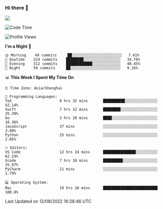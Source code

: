 ### Hi there 👋

<!--
**JJAYCHEN1e/jjaychen1e** is a ✨ _special_ ✨ repository because its `README.md` (this file) appears on your GitHub profile.

Here are some ideas to get you started:

- 🔭 I’m currently working on ...
- 🌱 I’m currently learning ...
- 👯 I’m looking to collaborate on ...
- 🤔 I’m looking for help with ...
- 💬 Ask me about ...
- 📫 How to reach me: ...
- 😄 Pronouns: ...
- ⚡ Fun fact: ...
-->

[![](https://github-readme-stats.vercel.app/api?username=jjaychen1e&show_icons=true)](https://github.com/jjaychen1e/github-readme-stats?count_private=true)

<!--START_SECTION:waka-->
![Code Time](http://img.shields.io/badge/Code%20Time-0%20secs-blue)

![Profile Views](http://img.shields.io/badge/Profile%20Views-1-blue)

**I'm a Night 🦉** 

```text
🌞 Morning    49 commits     ██░░░░░░░░░░░░░░░░░░░░░░░   7.61% 
🌆 Daytime    224 commits    ████████░░░░░░░░░░░░░░░░░   34.78% 
🌃 Evening    312 commits    ████████████░░░░░░░░░░░░░   48.45% 
🌙 Night      59 commits     ██░░░░░░░░░░░░░░░░░░░░░░░   9.16%

```


📊 **This Week I Spent My Time On** 

```text
⌚︎ Time Zone: Asia/Shanghai

💬 Programming Languages: 
TeX                      8 hrs 35 mins       ██████████░░░░░░░░░░░░░░░   42.14% 
Swift                    7 hrs 12 mins       ████████░░░░░░░░░░░░░░░░░   35.39% 
Go                       3 hrs 20 mins       ████░░░░░░░░░░░░░░░░░░░░░   16.36% 
JavaScript               37 mins             ░░░░░░░░░░░░░░░░░░░░░░░░░   3.08% 
Python                   25 mins             ░░░░░░░░░░░░░░░░░░░░░░░░░   2.05%

🔥 Editors: 
VS Code                  12 hrs 24 mins      ███████████████░░░░░░░░░░   62.24% 
Xcode                    7 hrs 10 mins       █████████░░░░░░░░░░░░░░░░   35.97% 
PyCharm                  21 mins             ░░░░░░░░░░░░░░░░░░░░░░░░░   1.79%

💻 Operating System: 
Mac                      19 hrs 26 mins      █████████████████████████   100.0%

```


 Last Updated on 12/08/2022 16:28:46 UTC
<!--END_SECTION:waka-->
